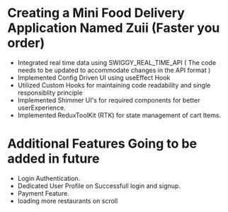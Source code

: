 # Creating a Mini Food Delivery Application Named Zuii (Faster you order)

- Integrated real time data using SWIGGY_REAL_TIME_API ( The code needs to be updated to accommodate changes in the API format )
- Implemented Config Driven UI using useEffect Hook
- Utilized Custom Hooks for maintaining code readability and single responsiblity principle
- Implemented Shimmer UI's for required components for better userExperience.
- Implemented ReduxToolKit (RTK) for state management of cart Items.

# Additional Features Going to be added in future

- Login Authentication.
- Dedicated User Profile on Successfull login and signup.
- Payment Feature.
- loading more restaurants on scroll
  

